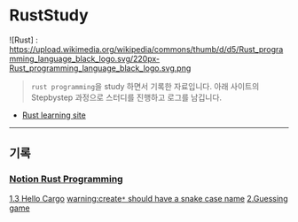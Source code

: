 # RustStudy

![Rust] : https://upload.wikimedia.org/wikipedia/commons/thumb/d/d5/Rust_programming_language_black_logo.svg/220px-Rust_programming_language_black_logo.svg.png

> `rust programming`을 study 하면서 기록한 자료입니다.
> 아래 사이트의 Stepbystep 과정으로 스터디를 진행하고 로그를 남깁니다.

- [Rust learning site](https://rinthel.github.io/rust-lang-book-ko/foreword.html)

---

## 기록

### [Notion Rust Programming](https://www.notion.so/Rust-Programming-8ae7b50f400b4a99a3753bd2041a5cf9)

[1.3 Hello Cargo](https://www.notion.so/1-3-Hello-Cargo-267f1cac69c34a1c9ef94e839380f9a4)
[warning:create`*` should have a snake case name](https://www.notion.so/warning-create-should-have-a-snake-case-name-78255011f5554a189f483fa8b74af51e)
[2.Guessing game](https://www.notion.so/2-Guessing-game-37fd21a2b6784d6b9ee383f16f10bb93)